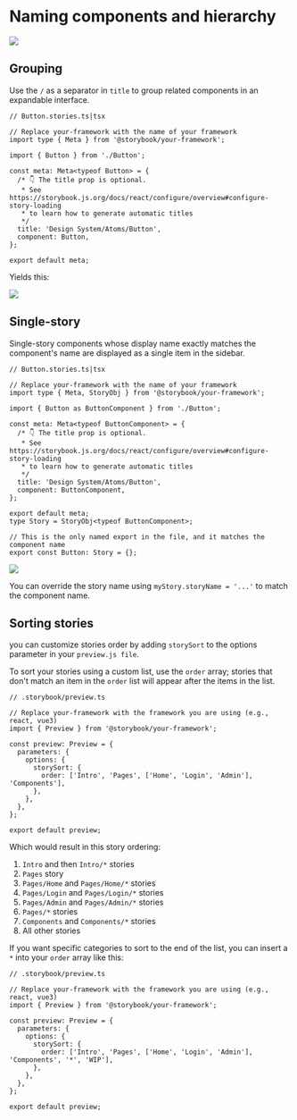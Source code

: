 # Naming components and hierarchy

![](https://storybook.js.org/056e66376330392b5bcc10deb45814b2/naming-hierarchy-sidebar-anatomy.png)

## Grouping

Use the `/` as a separator in `title` to group related components in an expandable interface.

```tsx
// Button.stories.ts|tsx

// Replace your-framework with the name of your framework
import type { Meta } from '@storybook/your-framework';

import { Button } from './Button';

const meta: Meta<typeof Button> = {
  /* 👇 The title prop is optional.
   * See https://storybook.js.org/docs/react/configure/overview#configure-story-loading
   * to learn how to generate automatic titles
   */
  title: 'Design System/Atoms/Button',
  component: Button,
};

export default meta;
```

Yields this:

![](https://storybook.js.org/cf1578585cac847aa3bf5d5b4bb9c9ee/naming-hierarchy-with-path.png)


## Single-story

Single-story components whose display name exactly matches the component's name are displayed as a single item in the sidebar.

```tsx
// Button.stories.ts|tsx

// Replace your-framework with the name of your framework
import type { Meta, StoryObj } from '@storybook/your-framework';

import { Button as ButtonComponent } from './Button';

const meta: Meta<typeof ButtonComponent> = {
  /* 👇 The title prop is optional.
   * See https://storybook.js.org/docs/react/configure/overview#configure-story-loading
   * to learn how to generate automatic titles
   */
  title: 'Design System/Atoms/Button',
  component: ButtonComponent,
};

export default meta;
type Story = StoryObj<typeof ButtonComponent>;

// This is the only named export in the file, and it matches the component name
export const Button: Story = {};
```

![](https://storybook.js.org/2001f2b97da97a02b177b3a679ae5be3/naming-hierarchy-single-story-hoisting.png)

You can override the story name using `myStory.storyName = '...'` to match the component name.


## Sorting stories

you can customize stories order by adding `storySort` to the options parameter in your `preview.js file`.

To sort your stories using a custom list, use the `order` array; stories that don't match an item in the `order` list will appear after the items in the list.

```tsx
// .storybook/preview.ts

// Replace your-framework with the framework you are using (e.g., react, vue3)
import { Preview } from '@storybook/your-framework';

const preview: Preview = {
  parameters: {
    options: {
      storySort: {
        order: ['Intro', 'Pages', ['Home', 'Login', 'Admin'], 'Components'],
      },
    },
  },
};

export default preview;
```

Which would result in this story ordering:

1. `Intro` and then `Intro/*` stories
2. `Pages` story
3. `Pages/Home` and `Pages/Home/*` stories
4. `Pages/Login` and `Pages/Login/*` stories
5. `Pages/Admin` and `Pages/Admin/*` stories
6. `Pages/*` stories
7. `Components` and `Components/*` stories
8. All other stories


If you want specific categories to sort to the end of the list, you can insert a `*` into your `order` array like this:

```tsx
// .storybook/preview.ts

// Replace your-framework with the framework you are using (e.g., react, vue3)
import { Preview } from '@storybook/your-framework';

const preview: Preview = {
  parameters: {
    options: {
      storySort: {
        order: ['Intro', 'Pages', ['Home', 'Login', 'Admin'], 'Components', '*', 'WIP'],
      },
    },
  },
};

export default preview;
```
